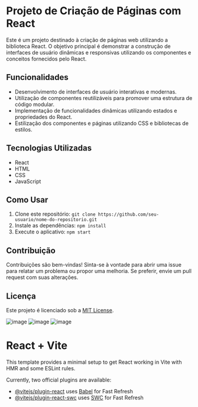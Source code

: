 <!DOCTYPE html>
<html lang="en">
<head>
    <meta charset="UTF-8">
    <meta name="viewport" content="width=device-width, initial-scale=1.0">
    
</head>
<body>

<h1>Projeto de Criação de Páginas com React</h1>

<p>Este é um projeto destinado à criação de páginas web utilizando a biblioteca React. O objetivo principal é demonstrar a construção de interfaces de usuário dinâmicas e responsivas utilizando os componentes e conceitos fornecidos pelo React.</p>

<h2>Funcionalidades</h2>

<ul>
    <li>Desenvolvimento de interfaces de usuário interativas e modernas.</li>
    <li>Utilização de componentes reutilizáveis para promover uma estrutura de código modular.</li>
    <li>Implementação de funcionalidades dinâmicas utilizando estados e propriedades do React.</li>
    <li>Estilização dos componentes e páginas utilizando CSS e bibliotecas de estilos.</li>
</ul>

<h2>Tecnologias Utilizadas</h2>

<ul>
    <li>React</li>
    <li>HTML</li>
    <li>CSS</li>
    <li>JavaScript</li>
</ul>

<h2>Como Usar</h2>

<ol>
    <li>Clone este repositório: <code>git clone https://github.com/seu-usuario/nome-do-repositorio.git</code></li>
    <li>Instale as dependências: <code>npm install</code></li>
    <li>Execute o aplicativo: <code>npm start</code></li>
</ol>

<h2>Contribuição</h2>

<p>Contribuições são bem-vindas! Sinta-se à vontade para abrir uma issue para relatar um problema ou propor uma melhoria. Se preferir, envie um pull request com suas alterações.</p>

<h2>Licença</h2>

<p>Este projeto é licenciado sob a <a href="https://opensource.org/licenses/MIT">MIT License</a>.</p>

</body>
</html>


![image](https://github.com/AndreLeite1988/dehlivery-app/assets/107513155/54ad44e5-27dc-4d4d-8222-f89036621980)
![image](https://github.com/AndreLeite1988/dehlivery-app/assets/107513155/88920f61-cced-4028-ae0c-8b4644503122)
![image](https://github.com/AndreLeite1988/dehlivery-app/assets/107513155/6dc22e7f-9f08-4a18-8931-b4535043d6a3)


# React + Vite

This template provides a minimal setup to get React working in Vite with HMR and some ESLint rules.

Currently, two official plugins are available:

- [@vitejs/plugin-react](https://github.com/vitejs/vite-plugin-react/blob/main/packages/plugin-react/README.md) uses [Babel](https://babeljs.io/) for Fast Refresh
- [@vitejs/plugin-react-swc](https://github.com/vitejs/vite-plugin-react-swc) uses [SWC](https://swc.rs/) for Fast Refresh

